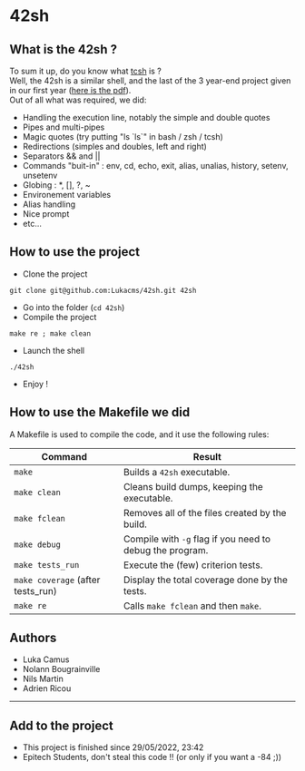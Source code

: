 # 42sh

## What is the 42sh ?
To sum it up, do you know what [tcsh](https://en.wikipedia.org/wiki/Tcsh) is ?<br>
Well, the 42sh is a similar shell, and the last of the 3 year-end project given in our first year ([here is the pdf](https://github.com/Lukacms/42sh/blob/main/assets/42sh_subject.pdf)).<br>
Out of all what was required, we did:
* Handling the execution line, notably the simple and double quotes
* Pipes and multi-pipes
* Magic quotes (try putting "ls \`ls\`" in bash / zsh / tcsh)
* Redirections (simples and doubles, left and right)
* Separators && and ||
* Commands "buit-in" : env, cd, echo, exit, alias, unalias, history, setenv, unsetenv
* Globing : *, [], ?, ~
* Environement variables
* Alias handling
* Nice prompt
* etc...

## How to use the project
* Clone the project
```
git clone git@github.com:Lukacms/42sh.git 42sh
```
* Go into the folder (`cd 42sh`)
* Compile the project
```
make re ; make clean
```
* Launch the shell
```
./42sh
```
* Enjoy !

## How to use the Makefile we did
A Makefile is used to compile the code, and it use the following rules:

| Command          | Result                                          |
| ---------------- | ----------------------------------------------- |
| `make`           | Builds a ```42sh``` executable.          |
| `make clean`     | Cleans build dumps, keeping the executable.     |
| `make fclean`    | Removes all of the files created by the build.  |
| `make debug`    | Compile with `-g` flag if you need to debug the program.  |
| `make tests_run`    | Execute the (few) criterion tests.  |
| `make coverage` (after tests_run)    | Display the total coverage done by the tests.  |
| `make re`        | Calls `make fclean` and then `make`.            |

## Authors
* Luka Camus
* Nolann Bougrainville
* Nils Martin
* Adrien Ricou

---

## Add to the project
* This project is finished since 29/05/2022, 23:42
* Epitech Students, don't steal this code !! (or only if you want a -84 ;))
